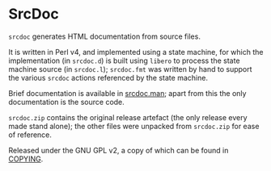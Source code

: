 # SrcDoc

`srcdoc` generates HTML documentation from source files.

It is written in Perl v4, and implemented using a state machine, for 
which the implementation (in `srcdoc.d`) is built using `libero` to 
process the state machine source (in `srcdoc.l`); `srcdoc.fmt` was 
written by hand to support the various `srcdoc` actions referenced
by the state machine.

Brief documentation is available in [srcdoc.man](srcdoc.man); apart from
this the only documentation is the source code.

`srcdoc.zip` contains the original release artefact (the only release
every made stand alone); the other files were unpacked from `srcdoc.zip`
for ease of reference.

Released under the GNU GPL v2, a copy of which can be found in 
[COPYING](COPYING).
